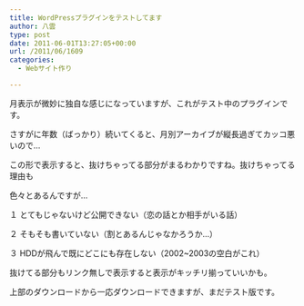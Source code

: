```yaml
---
title: WordPressプラグインをテストしてます
author: 八雲
type: post
date: 2011-06-01T13:27:05+00:00
url: /2011/06/1609
categories:
  - Webサイト作り

---
```

月表示が微妙に独自な感じになっていますが、これがテスト中のプラグインです。
  
さすがに年数（ばっかり）続いてくると、月別アーカイブが縦長過ぎてカッコ悪いので…

この形で表示すると、抜けちゃってる部分がまるわかりですね。抜けちゃってる理由も
  
色々とあるんですが…
  
１ とてもじゃないけど公開できない（恋の話とか相手がいる話）
  
２ そもそも書いていない（割とあるんじゃなかろうか…）
  
３ HDDが飛んで既にどこにも存在しない（2002~2003の空白がこれ）

抜けてる部分もリンク無しで表示すると表示がキッチリ揃っていいかも。
  
上部のダウンロードから一応ダウンロードできますが、まだテスト版です。